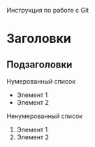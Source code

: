 Инструкция по работе с Git

# Заголовки
## Подзаголовки

Нумерованный список
* Элемент 1
* Элемент 2


Ненумерованный список
1. Элемент 1
2. Элемент 2
